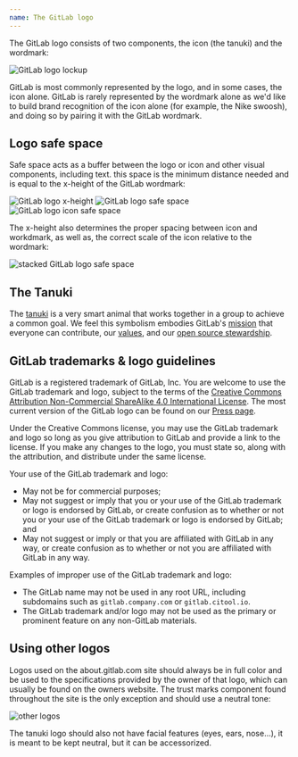 ```yaml
---
name: The GitLab logo
---
```


The GitLab logo consists of two components, the icon (the tanuki) and the wordmark:

![GitLab logo lockup](/img/brand/gitlab-lockup.png)

GitLab is most commonly represented by the logo, and in some cases, the icon alone. GitLab is rarely represented by the wordmark alone as we'd like to build brand recognition of the icon alone (for example, the Nike swoosh), and doing so by pairing it with the GitLab wordmark.

## Logo safe space

Safe space acts as a buffer between the logo or icon and other visual components, including text. this space is the minimum distance needed and is equal to the x-height of the GitLab wordmark:

![GitLab logo x-height](/img/brand/x-height.png) ![GitLab logo safe space](/img/brand/logo-safe-space.png) ![GitLab logo icon safe space](/img/brand/icon-safe-space.png)

The x-height also determines the proper spacing between icon and workdmark, as well as, the correct scale of the icon relative to the wordmark:

![stacked GitLab logo safe space](/img/brand/stacked-logo-safe-space.png)

## The Tanuki

The [tanuki](https://en.wikipedia.org/wiki/Japanese_raccoon_dog) is a very smart animal that works together in a group to achieve a common goal. We feel this symbolism embodies GitLab's [mission](https://about.gitlab.com/company/strategy/#mission) that everyone can contribute, our [values](https://about.gitlab.com/handbook/values/), and our [open source stewardship](https://about.gitlab.com/company/stewardship/).

## GitLab trademarks & logo guidelines

GitLab is a registered trademark of GitLab, Inc. You are welcome to use the GitLab trademark and logo, subject to the terms of the [Creative Commons Attribution Non-Commercial ShareAlike 4.0 International License](https://creativecommons.org/licenses/by-nc-sa/4.0/). The most current version of the GitLab logo can be found on our [Press page](https://about.gitlab.com/press/).

Under the Creative Commons license, you may use the GitLab trademark and logo so long as you give attribution to GitLab and provide a link to the license. If you make any changes to the logo, you must state so, along with the attribution, and distribute under the same license.

Your use of the GitLab trademark and logo:

* May not be for commercial purposes;
* May not suggest or imply that you or your use of the GitLab trademark or logo is endorsed by GitLab, or create confusion as to whether or not you or your use of the GitLab trademark or logo is endorsed by GitLab; and
* May not suggest or imply or that you are affiliated with GitLab in any way, or create confusion as to whether or not you are affiliated with GitLab in any way.

Examples of improper use of the GitLab trademark and logo:

* The GitLab name may not be used in any root URL, including subdomains such as `gitlab.company.com` or `gitlab.citool.io`.
* The GitLab trademark and/or logo may not be used as the primary or prominent feature on any non-GitLab materials.

## Using other logos

Logos used on the about.gitlab.com site should always be in full color and be used to the specifications provided by the owner of that logo, which can usually be found on the owners website. The trust marks component found throughout the site is the only exception and should use a neutral tone:

![other logos](/img/brand/trust-marks.png)

The tanuki logo should also not have facial features (eyes, ears, nose…), it is meant to be kept neutral, but it can be accessorized.
